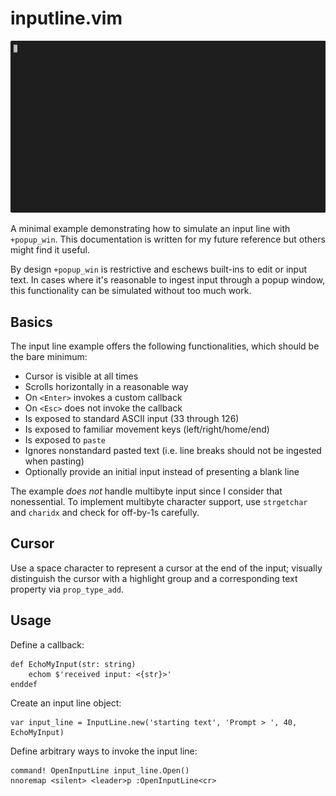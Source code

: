 # inputline.vim

![demo](https://github.com/ycm/inputline.vim/blob/master/demo.gif)

A minimal example demonstrating how to simulate an input line with `+popup_win`. This documentation is written for my future reference but others might find it useful.

By design `+popup_win` is restrictive and eschews built-ins to edit or input text. In cases where it's reasonable to ingest input through a popup window, this functionality can be simulated without too much work.

## Basics

The input line example offers the following functionalities, which should be the bare minimum:

- Cursor is visible at all times
- Scrolls horizontally in a reasonable way
- On `<Enter>` invokes a custom callback
- On `<Esc>` does not invoke the callback
- Is exposed to standard ASCII input (33 through 126)
- Is exposed to familiar movement keys (left/right/home/end)
- Is exposed to `paste`
- Ignores nonstandard pasted text (i.e. line breaks should not be ingested when pasting)
- Optionally provide an initial input instead of presenting a blank line

The example *does not* handle multibyte input since I consider that nonessential. To implement multibyte character support, use `strgetchar` and `charidx` and check for off-by-1s carefully.

## Cursor

Use a space character to represent a cursor at the end of the input; visually distinguish the cursor with a highlight group and a corresponding text property via `prop_type_add`.

## Usage

Define a callback:
```
def EchoMyInput(str: string)
    echom $'received input: <{str}>'
enddef
```

Create an input line object:
```
var input_line = InputLine.new('starting text', 'Prompt > ', 40, EchoMyInput)
```

Define arbitrary ways to invoke the input line:
```
command! OpenInputLine input_line.Open()
nnoremap <silent> <leader>p :OpenInputLine<cr>
```
